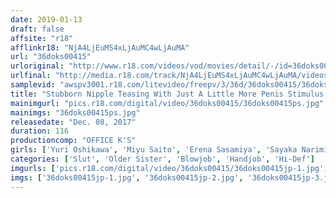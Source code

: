 ```yaml
---
date: 2019-01-13
draft: false
affsite: "r18"
afflinkr18: "NjA4LjEuMS4xLjAuMC4wLjAuMA"
url: "36doks00415"
urloriginal: "http://www.r18.com/videos/vod/movies/detail/-/id=36doks00415"
urlfinal: "http://media.r18.com/track/NjA4LjEuMS4xLjAuMC4wLjAuMA/videos/vod/movies/detail/-/id=36doks00415"
samplevid: "awspv3001.r18.com/litevideo/freepv/3/36d/36doks00415/36doks00415_dmb_w.mp4"
title: "Stubborn Nipple Teasing With Just A Little More Penis Stimulus, I Was So Revved Up I Was Ready To Cum, But She Wouldn't Finish Me Off, And So I Sat There Waiting Endlessly... Teased, And Teased Some More, Until I Finally Lost My Mind..."
mainimgurl: "pics.r18.com/digital/video/36doks00415/36doks00415ps.jpg"
mainimgs: "36doks00415ps.jpg"
releasedate: "Dec. 08, 2017"
duration: 116
productioncomp: "OFFICE K'S"
girls: ['Yuri Oshikawa', 'Miyu Saito', 'Erena Sasamiya', 'Sayaka Narimi', 'Maina Haru']
categories: ['Slut', 'Older Sister', 'Blowjob', 'Handjob', 'Hi-Def']
imgurls: ['pics.r18.com/digital/video/36doks00415/36doks00415jp-1.jpg', 'pics.r18.com/digital/video/36doks00415/36doks00415jp-2.jpg', 'pics.r18.com/digital/video/36doks00415/36doks00415jp-3.jpg', 'pics.r18.com/digital/video/36doks00415/36doks00415jp-4.jpg', 'pics.r18.com/digital/video/36doks00415/36doks00415jp-5.jpg', 'pics.r18.com/digital/video/36doks00415/36doks00415jp-6.jpg', 'pics.r18.com/digital/video/36doks00415/36doks00415jp-7.jpg', 'pics.r18.com/digital/video/36doks00415/36doks00415jp-8.jpg', 'pics.r18.com/digital/video/36doks00415/36doks00415jp-9.jpg', 'pics.r18.com/digital/video/36doks00415/36doks00415jp-10.jpg', 'pics.r18.com/digital/video/36doks00415/36doks00415jp-11.jpg', 'pics.r18.com/digital/video/36doks00415/36doks00415jp-12.jpg', 'pics.r18.com/digital/video/36doks00415/36doks00415jp-13.jpg', 'pics.r18.com/digital/video/36doks00415/36doks00415jp-14.jpg', 'pics.r18.com/digital/video/36doks00415/36doks00415jp-15.jpg', 'pics.r18.com/digital/video/36doks00415/36doks00415jp-16.jpg', 'pics.r18.com/digital/video/36doks00415/36doks00415jp-17.jpg', 'pics.r18.com/digital/video/36doks00415/36doks00415jp-18.jpg', 'pics.r18.com/digital/video/36doks00415/36doks00415jp-19.jpg', 'pics.r18.com/digital/video/36doks00415/36doks00415jp-20.jpg']
imgs: ['36doks00415jp-1.jpg', '36doks00415jp-2.jpg', '36doks00415jp-3.jpg', '36doks00415jp-4.jpg', '36doks00415jp-5.jpg', '36doks00415jp-6.jpg', '36doks00415jp-7.jpg', '36doks00415jp-8.jpg', '36doks00415jp-9.jpg', '36doks00415jp-10.jpg', '36doks00415jp-11.jpg', '36doks00415jp-12.jpg', '36doks00415jp-13.jpg', '36doks00415jp-14.jpg', '36doks00415jp-15.jpg', '36doks00415jp-16.jpg', '36doks00415jp-17.jpg', '36doks00415jp-18.jpg', '36doks00415jp-19.jpg', '36doks00415jp-20.jpg']
---
```

